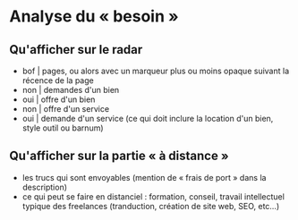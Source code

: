 Analyse du « besoin »
===

## Qu'afficher sur le radar

- bof | pages, ou alors avec un marqueur plus ou moins opaque suivant la récence de la page
- non | demandes d'un bien
- oui | offre d'un bien
- non | offre d'un service
- oui | demande d'un service (ce qui doit inclure la location d'un bien, style outil ou barnum)

## Qu'afficher sur la partie « à distance »

- les trucs qui sont envoyables (mention de « frais de port » dans la description)
- ce qui peut se faire en distanciel : formation, conseil, travail intellectuel typique des freelances (tranduction, création de site web, SEO, etc…)

